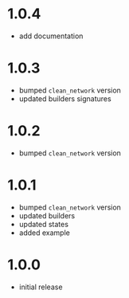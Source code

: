 # 1.0.4
- add documentation

# 1.0.3
- bumped `clean_network` version
- updated builders signatures

# 1.0.2
- bumped `clean_network` version

# 1.0.1
- bumped `clean_network` version
- updated builders
- updated states
- added example

# 1.0.0
- initial release